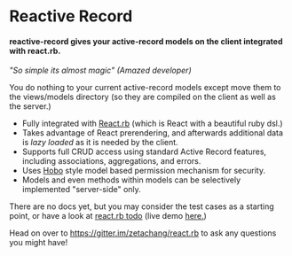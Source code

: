 # Reactive Record

#### reactive-record gives your active-record models on the client integrated with react.rb.

*"So simple its almost magic" (Amazed developer)*

You do nothing to your current active-record models except move them to the views/models directory (so they are compiled on the client as well as the server.)

* Fully integrated with [React.rb](https://github.com/zetachang/react.rb/wiki) (which is React with a beautiful ruby dsl.)
* Takes advantage of React prerendering, and afterwards additional data is *lazy loaded* as it is needed by the client.
* Supports full CRUD access using standard Active Record features, including associations, aggregations, and errors.
* Uses [Hobo](http://www.hobocentral.net/manual/permissions) style model based permission mechanism for security.
* Models and even methods within models can be selectively implemented "server-side" only.

There are no docs yet, but you may consider the test cases as a starting point, or have a look at [react.rb todo](https://reactiverb-todo.herokuapp.com/) (live demo [here.](https://reactiverb-todo.herokuapp.com/))

Head on over to https://gitter.im/zetachang/react.rb to ask any questions you might have!
